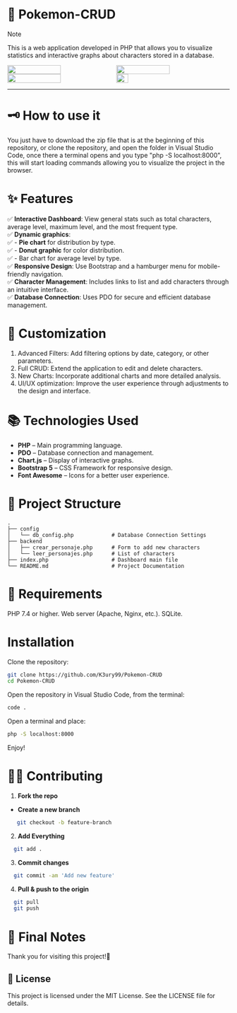# 🚀 Pokemon-CRUD
>[!NOTE]
>This is a web application developed in PHP that allows you to visualize statistics and interactive graphs about characters stored in a database.

<div style="display: flex;">
  <img src="https://github.com/user-attachments/assets/7f87f170-cdfd-4b06-bf90-55f81abbefd4" width="49%"></img>   
  <img src="https://github.com/user-attachments/assets/e2a3f66d-b2a8-4489-a034-477975c86c60" width="49%"></img> 
</div>
<div style="display: flex;">
  <img src="https://github.com/user-attachments/assets/5a6a21cf-d1e6-4f5b-8b8d-c948c2c59fa2" width="49%"></img>   
  <img src="https://github.com/user-attachments/assets/9676bc63-4066-46bc-acfd-9e39ffa01b18" width="23%"></img> 
</div>

--- 

# 🗝 How to use it  
You just have to download the zip file that is at the beginning of this repository, or clone the repository, and open the folder in Visual Studio Code, once there a terminal opens and you type "php -S localhost:8000", this will start loading commands allowing you to visualize the project in the browser.

# ✨ Features

✅ **Interactive Dashboard**: View general stats such as total characters, average level, maximum level, and the most frequent type.  
✅ **Dynamic graphics**:  
✅   - **Pie chart** for distribution by type.  
✅   - **Donut graphic** for color distribution.  
✅   - Bar chart for average level by type.  
✅ **Responsive Design**: Use Bootstrap and a hamburger menu for mobile-friendly navigation.  
✅ **Character Management**: Includes links to list and add characters through an intuitive interface.  
✅ **Database Connection**: Uses PDO for secure and efficient database management.  

# 🍷 Customization

1. Advanced Filters: Add filtering options by date, category, or other parameters.  
2. Full CRUD: Extend the application to edit and delete characters.  
3. New Charts: Incorporate additional charts and more detailed analysis.  
4. UI/UX optimization: Improve the user experience through adjustments to the design and interface.
   
# 📚 Technologies Used

- **PHP** – Main programming language.
- **PDO** – Database connection and management.
- **Chart.js** – Display of interactive graphs.
- **Bootstrap 5** – CSS Framework for responsive design.
- **Font Awesome** – Icons for a better user experience.

# 🌋 Project Structure

```plaintext
.
├── config
│   └── db_config.php            # Database Connection Settings
├── backend
│   ├── crear_personaje.php      # Form to add new characters
│   └── leer_personajes.php      # List of characters
├── index.php                    # Dashboard main file
└── README.md                    # Project Documentation
```

# 🎈 Requirements

PHP 7.4 or higher.
Web server (Apache, Nginx, etc.).
SQLite.

# Installation
Clone the repository:

```Bash
git clone https://github.com/K3ury99/Pokemon-CRUD
cd Pokemon-CRUD
```

Open the repository in Visual Studio Code, from the terminal:
```Bash
code .
```

Open a terminal and place:
```Bash
php -S localhost:8000
```
Enjoy!

# 🐱‍👤 Contributing
1. **Fork the repo**
- **Create a new branch**
   
```bash
   git checkout -b feature-branch
```
2. **Add Everything**
```bash
  git add .
```
3. **Commit changes**
```bash
  git commit -am 'Add new feature'
```
4. **Pull & push to the origin**
```bash
  git pull
  git push
```

# 🌠 Final Notes
Thank you for visiting this project!🌌

## 📔 License
This project is licensed under the MIT License. See the LICENSE file for details.
